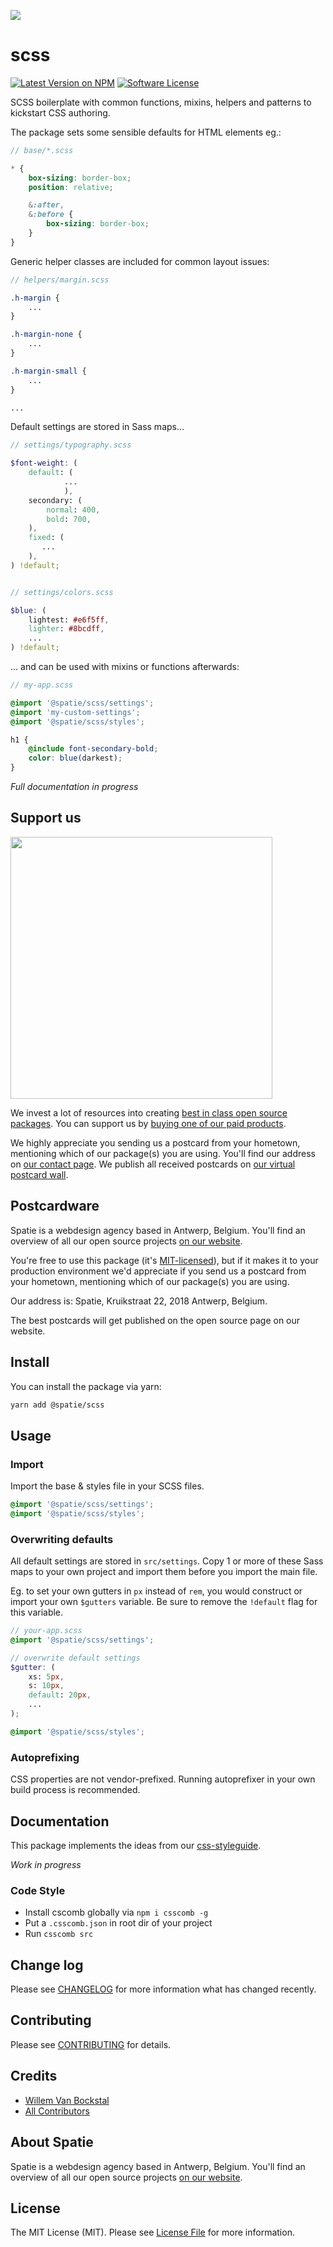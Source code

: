 
[<img src="https://github-ads.s3.eu-central-1.amazonaws.com/support-ukraine.svg?t=1" />](https://supportukrainenow.org)

# scss

[![Latest Version on NPM](https://img.shields.io/npm/v/scss.svg?style=flat-square)](https://npmjs.com/package/scss)
[![Software License](https://img.shields.io/badge/license-MIT-brightgreen.svg?style=flat-square)](LICENSE.md)

SCSS boilerplate with common functions, mixins, helpers and patterns to kickstart CSS authoring.

The package sets some sensible defaults for HTML elements eg.:

```scss
// base/*.scss

* {
    box-sizing: border-box;
    position: relative;

    &:after,
    &:before {
        box-sizing: border-box;
    }
}
```

Generic helper classes are included for common layout issues:

```scss
// helpers/margin.scss

.h-margin {
    ...
}

.h-margin-none {
    ...
}

.h-margin-small {
    ...
}

...

```

Default settings are stored in Sass maps...

```scss
// settings/typography.scss

$font-weight: (
    default: (
            ...
            ),
    secondary: (
        normal: 400,
        bold: 700,
    ),
    fixed: (
       ...
    ),
) !default;


// settings/colors.scss

$blue: (
    lightest: #e6f5ff,
    lighter: #8bcdff,
    ...
) !default;
```

... and can be used with mixins or functions afterwards:

```scss
// my-app.scss

@import '@spatie/scss/settings';
@import 'my-custom-settings';
@import '@spatie/scss/styles';

h1 {
    @include font-secondary-bold;
    color: blue(darkest);
}

```

*Full documentation in progress*

## Support us

[<img src="https://github-ads.s3.eu-central-1.amazonaws.com/scss.jpg?t=1" width="419px" />](https://spatie.be/github-ad-click/scss)

We invest a lot of resources into creating [best in class open source packages](https://spatie.be/open-source). You can support us by [buying one of our paid products](https://spatie.be/open-source/support-us).

We highly appreciate you sending us a postcard from your hometown, mentioning which of our package(s) you are using. You'll find our address on [our contact page](https://spatie.be/about-us). We publish all received postcards on [our virtual postcard wall](https://spatie.be/open-source/postcards).

## Postcardware

Spatie is a webdesign agency based in Antwerp, Belgium. You'll find an overview of all our open source projects [on our website](https://spatie.be/opensource).

You're free to use this package (it's [MIT-licensed](LICENSE.md)), but if it makes it to your production environment we'd appreciate if you send us a postcard from your hometown, mentioning which of our package(s) you are using.

Our address is: Spatie, Kruikstraat 22, 2018 Antwerp, Belgium.

The best postcards will get published on the open source page on our website.

## Install

You can install the package via yarn:

```bash
yarn add @spatie/scss
```

## Usage

### Import

Import the base & styles file in your SCSS files.

```scss
@import '@spatie/scss/settings';
@import '@spatie/scss/styles';
```

### Overwriting defaults

All default settings are stored in `src/settings`. Copy 1 or more of these Sass maps to your own project and import them before you import the main file.

Eg. to set your own gutters in `px` instead of `rem`, you would construct or import your own `$gutters` variable.
Be sure to remove the `!default` flag for this variable.

```scss
// your-app.scss
@import '@spatie/scss/settings';

// overwrite default settings
$gutter: (
    xs: 5px,
    s: 10px,
    default: 20px,
    ...
);

@import '@spatie/scss/styles';
```

### Autoprefixing

CSS properties are not vendor-prefixed. Running autoprefixer in your own build process is recommended.

## Documentation

This package implements the ideas from our [css-styleguide](https://github.com/spatie/css-styleguide).

*Work in progress*

### Code Style
- Install cscomb globally via `npm i csscomb -g` 
- Put a `.csscomb.json` in root dir of your project
- Run `csscomb src`

## Change log

Please see [CHANGELOG](CHANGELOG.md) for more information what has changed recently.

## Contributing

Please see [CONTRIBUTING](CONTRIBUTING.md) for details.

## Credits

- [Willem Van Bockstal](https://github.com/willemvb)
- [All Contributors](../../contributors)

## About Spatie

Spatie is a webdesign agency based in Antwerp, Belgium. You'll find an overview of all our open source projects [on our website](https://spatie.be/opensource).

## License

The MIT License (MIT). Please see [License File](LICENSE.md) for more information.
